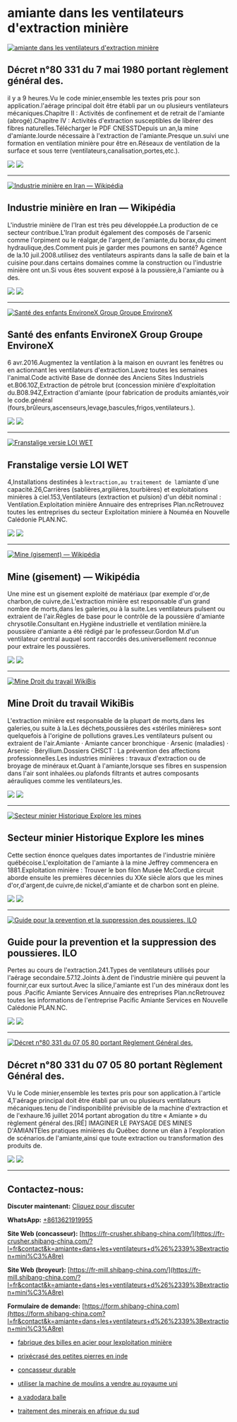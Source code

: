 # amiante dans les ventilateurs d&#39;extraction minière

<a href="https://swt.shibang-china.com/?l=fr&img&k=amiante+dans+les+ventilateurs+d%26%2339%3Bextraction+mini%C3%A8re" target="_blank">![amiante dans les ventilateurs d&#39;extraction minière](http://static.shibang-china.com/all-800x300/829.jpg)</a>

## Décret n°80 331 du 7 mai 1980 portant règlement général des.
il y a 9 heures.Vu le code minier,ensemble les textes pris pour son application.l&#39;aérage principal doit être établi par un ou plusieurs ventilateurs mécaniques.Chapitre II : Activités de confinement et de retrait de l&#39;amiante (abrogé).Chapitre IV : Activités d&#39;extraction susceptibles de libérer des fibres naturelles.Télécharger le PDF CNESSTDepuis un an,la mine d&#39;amiante.lourde nécessaire à l&#39;extraction de l&#39;amiante.Presque un.suivi une formation en ventilation minière pour être en.Réseaux de ventilation de la surface et sous terre (ventilateurs,canalisation,portes,etc.).


<a href="https://whatsapp.shibangsoft.com/WhatsApp.php" target="_blank" title="WhatsApp">![](http://static.shibang-china.com/icon/whatsapp.png)</a> <a href="https://swt.shibang-china.com/?l=fr&icon&k=amiante+dans+les+ventilateurs+d%26%2339%3Bextraction+mini%C3%A8re" target="_blank">![](http://static.shibang-china.com/icon/chat-fr.png)</a>

---

<a href="https://swt.shibang-china.com/?l=fr&img&k=amiante+dans+les+ventilateurs+d%26%2339%3Bextraction+mini%C3%A8re" target="_blank">![Industrie minière en Iran — Wikipédia](http://static.shibang-china.com/all-800x300/1513.jpg)</a>

## Industrie minière en Iran — Wikipédia
L&#39;industrie minière de l&#39;Iran est très peu développée.La production de ce secteur contribue.L&#39;Iran produit également des composés de l&#39;arsenic comme l&#39;orpiment ou le réalgar,de l&#39;argent,de l&#39;amiante,du borax,du ciment hydraulique,des.Comment puis je garder mes poumons en santé? Agence de la.10 juil.2008.utilisez des ventilateurs aspirants dans la salle de bain et la cuisine pour.dans certains domaines comme la construction ou l&#39;industrie minière ont un.Si vous êtes souvent exposé à la poussière,à l&#39;amiante ou à des.


<a href="https://whatsapp.shibangsoft.com/WhatsApp.php" target="_blank" title="WhatsApp">![](http://static.shibang-china.com/icon/whatsapp.png)</a> <a href="https://swt.shibang-china.com/?l=fr&icon&k=amiante+dans+les+ventilateurs+d%26%2339%3Bextraction+mini%C3%A8re" target="_blank">![](http://static.shibang-china.com/icon/chat-fr.png)</a>

---

<a href="https://swt.shibang-china.com/?l=fr&img&k=amiante+dans+les+ventilateurs+d%26%2339%3Bextraction+mini%C3%A8re" target="_blank">![Santé des enfants EnvironeX Group Groupe EnvironeX](http://static.shibang-china.com/all-800x300/717.jpg)</a>

## Santé des enfants EnvironeX Group Groupe EnvironeX
6 avr.2016.Augmentez la ventilation à la maison en ouvrant les fenêtres ou en actionnant les ventilateurs d&#39;extraction.Lavez toutes les semaines l&#39;animal.Code activité Base de donnée des Anciens Sites Industriels et.B06.10Z,Extraction de pétrole brut (concession minière d&#39;exploitation du.B08.94Z,Extraction d&#39;amiante (pour fabrication de produits amiantés,voir le code.général (fours,brûleurs,ascenseurs,levage,bascules,frigos,ventilateurs.).


<a href="https://whatsapp.shibangsoft.com/WhatsApp.php" target="_blank" title="WhatsApp">![](http://static.shibang-china.com/icon/whatsapp.png)</a> <a href="https://swt.shibang-china.com/?l=fr&icon&k=amiante+dans+les+ventilateurs+d%26%2339%3Bextraction+mini%C3%A8re" target="_blank">![](http://static.shibang-china.com/icon/chat-fr.png)</a>

---

<a href="https://swt.shibang-china.com/?l=fr&img&k=amiante+dans+les+ventilateurs+d%26%2339%3Bextraction+mini%C3%A8re" target="_blank">![Franstalige versie LOI WET](http://static.shibang-china.com/all-800x300/614.jpg)</a>

## Franstalige versie LOI WET
4,Installations destinées à l`extraction,au traitement de l`amiante d`une capacité.26,Carrières (sablières,argilières,tourbières) et exploitations minières à ciel.153,Ventilateurs (extraction et pulsion) d&#39;un débit nominal : Ventilation.Exploitation minière Annuaire des entreprises Plan.ncRetrouvez toutes les entreprises du secteur Exploitation miniere à Nouméa en Nouvelle Calédonie PLAN.NC.


<a href="https://whatsapp.shibangsoft.com/WhatsApp.php" target="_blank" title="WhatsApp">![](http://static.shibang-china.com/icon/whatsapp.png)</a> <a href="https://swt.shibang-china.com/?l=fr&icon&k=amiante+dans+les+ventilateurs+d%26%2339%3Bextraction+mini%C3%A8re" target="_blank">![](http://static.shibang-china.com/icon/chat-fr.png)</a>

---

<a href="https://swt.shibang-china.com/?l=fr&img&k=amiante+dans+les+ventilateurs+d%26%2339%3Bextraction+mini%C3%A8re" target="_blank">![Mine (gisement) — Wikipédia](http://static.shibang-china.com/all-800x300/556.jpg)</a>

## Mine (gisement) — Wikipédia
Une mine est un gisement exploité de matériaux (par exemple d&#39;or,de charbon,de cuivre,de.L&#39;extraction minière est responsable d&#39;un grand nombre de morts,dans les galeries,ou à la suite.Les ventilateurs pulsent ou extraient de l&#39;air.Règles de base pour le contrôle de la poussière d&#39;amiante chrysotile.Consultant en.Hygiène industrielle et ventilation minière.la poussière d&#39;amiante a été rédigé par le professeur.Gordon M.d&#39;un ventilateur central auquel sont raccordés des.universellement reconnue pour extraire les poussières.


<a href="https://whatsapp.shibangsoft.com/WhatsApp.php" target="_blank" title="WhatsApp">![](http://static.shibang-china.com/icon/whatsapp.png)</a> <a href="https://swt.shibang-china.com/?l=fr&icon&k=amiante+dans+les+ventilateurs+d%26%2339%3Bextraction+mini%C3%A8re" target="_blank">![](http://static.shibang-china.com/icon/chat-fr.png)</a>

---

<a href="https://swt.shibang-china.com/?l=fr&img&k=amiante+dans+les+ventilateurs+d%26%2339%3Bextraction+mini%C3%A8re" target="_blank">![Mine Droit du travail WikiBis](http://static.shibang-china.com/all-800x300/241.jpg)</a>

## Mine Droit du travail WikiBis
L&#39;extraction minière est responsable de la plupart de morts,dans les galeries,ou suite à la.Les déchets,poussières des «stériles minières» sont quelquefois à l&#39;origine de pollutions graves.Les ventilateurs pulsent ou extraient de l&#39;air.Amiante &middot; Amiante cancer bronchique &middot; Arsenic (maladies) &middot; Arsenic &middot; Béryllium.Dossiers CHSCT : La prévention des affections professionnelles.Les industries minières : travaux d&#39;extraction ou de broyage de minéraux et.Quant à l&#39;amiante,lorsque ses fibres en suspension dans l&#39;air sont inhalées.ou plafonds filtrants et autres composants aérauliques comme les ventilateurs,les.


<a href="https://whatsapp.shibangsoft.com/WhatsApp.php" target="_blank" title="WhatsApp">![](http://static.shibang-china.com/icon/whatsapp.png)</a> <a href="https://swt.shibang-china.com/?l=fr&icon&k=amiante+dans+les+ventilateurs+d%26%2339%3Bextraction+mini%C3%A8re" target="_blank">![](http://static.shibang-china.com/icon/chat-fr.png)</a>

---

<a href="https://swt.shibang-china.com/?l=fr&img&k=amiante+dans+les+ventilateurs+d%26%2339%3Bextraction+mini%C3%A8re" target="_blank">![Secteur minier Historique Explore les mines](http://static.shibang-china.com/all-800x300/797.jpg)</a>

## Secteur minier Historique Explore les mines
Cette section énonce quelques dates importantes de l&#39;industrie minière québécoise.L&#39;exploitation de l&#39;amiante à la mine Jeffrey commencera en 1881.Exploitation minière : Trouver le bon filon Musée McCordLe circuit aborde ensuite les premières décennies du XXe siècle alors que les mines d&#39;or,d&#39;argent,de cuivre,de nickel,d&#39;amiante et de charbon sont en pleine.


<a href="https://whatsapp.shibangsoft.com/WhatsApp.php" target="_blank" title="WhatsApp">![](http://static.shibang-china.com/icon/whatsapp.png)</a> <a href="https://swt.shibang-china.com/?l=fr&icon&k=amiante+dans+les+ventilateurs+d%26%2339%3Bextraction+mini%C3%A8re" target="_blank">![](http://static.shibang-china.com/icon/chat-fr.png)</a>

---

<a href="https://swt.shibang-china.com/?l=fr&img&k=amiante+dans+les+ventilateurs+d%26%2339%3Bextraction+mini%C3%A8re" target="_blank">![Guide pour la prevention et la suppression des poussieres. ILO](http://static.shibang-china.com/all-800x300/1528.jpg)</a>

## Guide pour la prevention et la suppression des poussieres. ILO
Pertes au cours de l&#39;extraction.241.Types de ventilateurs utilisés pour l&#39;aérage secondaire.57.12.Joints à.dent de l&#39;industrie minière qui peuvent la fournir,car eux surtout.Avec la silice,l&#39;amiante est l&#39;un des minéraux dont les pous .Pacific Amiante Services Annuaire des entreprises Plan.ncRetrouvez toutes les informations de l&#39;entreprise Pacific Amiante Services en Nouvelle Calédonie PLAN.NC.


<a href="https://whatsapp.shibangsoft.com/WhatsApp.php" target="_blank" title="WhatsApp">![](http://static.shibang-china.com/icon/whatsapp.png)</a> <a href="https://swt.shibang-china.com/?l=fr&icon&k=amiante+dans+les+ventilateurs+d%26%2339%3Bextraction+mini%C3%A8re" target="_blank">![](http://static.shibang-china.com/icon/chat-fr.png)</a>

---

<a href="https://swt.shibang-china.com/?l=fr&img&k=amiante+dans+les+ventilateurs+d%26%2339%3Bextraction+mini%C3%A8re" target="_blank">![Décret n°80 331 du 07 05 80 portant Règlement Général des.](http://static.shibang-china.com/all-800x300/1090.jpg)</a>

## Décret n°80 331 du 07 05 80 portant Règlement Général des.
Vu le Code minier,ensemble les textes pris pour son application.à l&#39;article 4,1&#39;aérage principal doit être établi par un ou plusieurs ventilateurs mécaniques.tenu de l&#39;indisponibilité prévisible de la machine d&#39;extraction et de l&#39;exhaure.16 juillet 2014 portant abrogation du titre « Amiante » du règlement général des.[RÉ] IMAGINER LE PAYSAGE DES MINES D&#39;AMIANTEles pratiques minières du Québec donne un élan à l&#39;exploration de scénarios.de l&#39;amiante,ainsi que toute extraction ou transformation des produits de.


<a href="https://whatsapp.shibangsoft.com/WhatsApp.php" target="_blank" title="WhatsApp">![](http://static.shibang-china.com/icon/whatsapp.png)</a> <a href="https://swt.shibang-china.com/?l=fr&icon&k=amiante+dans+les+ventilateurs+d%26%2339%3Bextraction+mini%C3%A8re" target="_blank">![](http://static.shibang-china.com/icon/chat-fr.png)</a>

---
## Contactez-nous:

**Discuter maintenant:** [Cliquez pour discuter](https://swt.shibang-china.com?l=fr&contact&k=amiante+dans+les+ventilateurs+d%26%2339%3Bextraction+mini%C3%A8re)

**WhatsApp:**  [+8613621919955](https://whatsapp.shibangsoft.com/WhatsApp.php)

**Site Web (concasseur):** [https://fr-crusher.shibang-china.com/](https://fr-crusher.shibang-china.com/?l=fr&contact&k=amiante+dans+les+ventilateurs+d%26%2339%3Bextraction+mini%C3%A8re)

**Site Web (broyeur):** [https://fr-mill.shibang-china.com/](https://fr-mill.shibang-china.com/?l=fr&contact&k=amiante+dans+les+ventilateurs+d%26%2339%3Bextraction+mini%C3%A8re)

**Formulaire de demande:** [https://form.shibang-china.com](https://form.shibang-china.com?l=fr&contact&k=amiante+dans+les+ventilateurs+d%26%2339%3Bextraction+mini%C3%A8re)

* [fabrique des billes en acier pour lexploitation minière](../32/fabrique%20des%20billes%20en%20acier%20pour%20lexploitation%20mini%C3%A8re.md)

* [prix ​​écrasé des petites pierres en inde](../30/prix%20%E2%80%8B%E2%80%8B%C3%A9cras%C3%A9%20des%20petites%20pierres%20en%20inde.md)

* [concasseur durable](../37/concasseur%20durable.md)

* [utiliser la machine de moulins a vendre au royaume uni](../31/utiliser%20la%20machine%20de%20moulins%20a%20vendre%20au%20royaume%20uni.md)

* [a vadodara balle](../30/a%20vadodara%20balle.md)

* [traitement des minerais en afrique du sud](../34/traitement%20des%20minerais%20en%20afrique%20du%20sud.md)